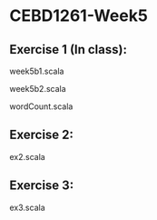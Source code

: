 # CEBD1261-Week5

## Exercise 1 (In class):
week5b1.scala	

week5b2.scala

wordCount.scala

## Exercise 2:
ex2.scala

## Exercise 3:
ex3.scala	
